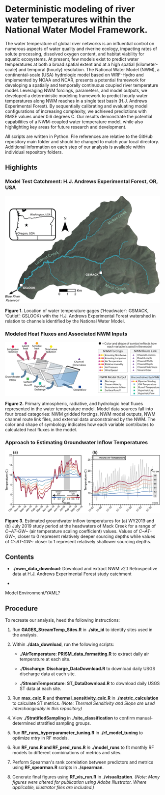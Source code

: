 # Deterministic modeling of river water temperatures within the National Water Model Framework.

The water temperature of global river networks is an influential control on numerous aspects of water quality and riverine ecology, impacting rates of solute processing, dissolved oxygen content, and habitat viability for aquatic ecosystems. At present, few models exist to predict water temperatures at both a broad spatial extent and at a high spatial (kilometer-scale) and temporal (hourly) resolution. The National Water Model (NWM), a continental-scale (USA) hydrologic model based on WRF-Hydro and implemented by NOAA and NCAR, presents a potential framework for developing a spatially and temporally continuous coupled river temperature model. Leveraging NWM forcings, parameters, and model outputs, we developed a deterministic modeling framework to predict hourly water temperatures along NWM reaches in a single test basin (H.J. Andrews Experimental Forest). By sequentially calibrating and evaluating model configurations of increasing complexity, we achieved predictions with RMSE values under 0.6 degrees C. Our results demonstrate the potential capabilities of a NWM-coupled water temperature model, while also highlighting key areas for future research and development.

All scripts are written in Python. File references are relative to the GitHub repository main folder and should be changed to match your local directory. Additional information on each step of our analysis is available within individual repository folders.

## Highlights

### Model Test Catchment: H.J. Andrews Experimental Forest, OR, USA

![Site Map](visualization/figures/figure1/figure1.png)

**Figure 1.** Location of water temperature gages (‘Headwater’: GSMACK, ‘Outlet’: GSLOOK) with the H.J. Andrews Experimental Forest watershed in relation to channels identified by the National Water Model.

### Modeled Heat Fluxes and Associated NWM Inputs

![NWM Data](visualization/figures/figure2/figure2.png)

**Figure 2.** Primary atmospheric, radiative, and hydrologic heat fluxes represented in the water temperature model. Model data sources fall into four broad categories: NWM gridded forcings, NWM model outputs, NWM channel route link files, and external data unconstrained by the NWM. The color and shape of symbology indicates how each variable contributes to calculated heat fluxes in the model.
 
### Approach to Estimating Groundwater Inflow Temperatures

![GW Temps](visualization/figures/figure3/figure3.png)

**Figure 3.** Estimated groundwater inflow temperatures for (a) WY2019 and (b) July 2019 study period at the headwaters of Mack Creek for a range of *C~AT-GW~* (air temperature scaling coefficient) values. Values of *C~AT-GW~*, closer to 0 represent relatively deeper sourcing depths while values of *C~AT-GW~* closer to 1 represent relatively shallower sourcing depths.



## Contents

-   **./nwm_data_download**: Download and extract NWM v2.1 Retrospective data at H.J. Andrews Experimental Forest study catchment


-

Model Environment/YAML?

## Procedure



To recreate our analysis, heed the following instructions:

1.  Run **GAGES_StreamTemp_Sites.R** in **./site_id** to identify sites used in the analysis.

2.  Within **./data_download**, run the following scripts:

    -   **./AirTemperature**: **PRISM_data_formatting.R** to extract daily air temperature at each site.

    -   **./Discharge**: **Discharge_DataDownload.R** to download daily USGS discharge data at each site.

    -   **./StreamTemperature**: **ST_DataDownload.R** to download daily USGS ST data at each site.

3.  Run **max_calc.R** and **thermal_sensitivity_calc.R** in **./metric_calculation** to calculate ST metrics. *(Note: Thermal Sensitivity and Slope are used interchangeably in this repository)*

4.  View **./StratifiedSampling** in **./site_classification** to confirm manual-determined stratified sampling groups.

5.  Run **RF_runs_hyperparameter_tuning.R** in **./rf_model_tuning** to optimize *mtry* in RF models.

6.  Run **RF_runs.R and RF_pred_runs.R** *in* **./model_runs** to fit monthly RF models to different combinations of metrics and sites.

7.  Perform Spearman's rank correlation between predictors and metrics using **RF_spearman.R** scripts in **./spearman**.

8.  Generate final figures using **RF_vis_run.R** in **./visualization**. *(Note: Many figures were altered for publication using Adobe Illustrator. Where applicable, Illustrator files are included.)*
